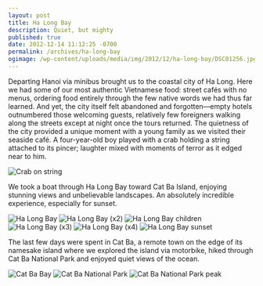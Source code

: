 ```yaml
---
layout: post
title: Ha Long Bay
description: Quiet, but mighty
published: true
date: 2012-12-14 11:12:25 -0700
permalink: /archives/ha-long-bay
ogimage: /wp-content/uploads/media/img/2012/12/ha-long-bay/DSC01256.jpg
---
```

Departing Hanoi via minibus brought us to the coastal city of Ha Long. Here we had some of our most authentic Vietnamese food: street cafés with no menus, ordering food entirely through the few native words we had thus far learned. And yet, the city itself felt abandoned and forgotten—empty hotels outnumbered those welcoming guests, relatively few foreigners walking along the streets except at night once the tours returned. The quietness of the city provided a unique moment with a young family as we visited their seaside café. A four-year-old boy played with a crab holding a string attached to its pincer; laughter mixed with moments of terror as it edged near to him.

![Crab on string][1]

We took a boat through Ha Long Bay toward Cat Ba Island, enjoying stunning views and unbelievable landscapes. An absolutely incredible experience, especially for sunset.

![Ha Long Bay][2]
![Ha Long Bay (x2)][3]
![Ha Long Bay children][4]
![Ha Long Bay (x3)][5]
![Ha Long Bay (x4)][6]
![Ha Long Bay sunset][7]

The last few days were spent in Cat Ba, a remote town on the edge of its namesake island where we explored the island via motorbike, hiked through Cat Ba National Park and enjoyed quiet views of the ocean.

![Cat Ba Bay][8]
![Cat Ba National Park][9]
![Cat Ba National Park peak][10]

 [1]: /wp-content/uploads/media/img/2012/12/ha-long-bay/DSC01120.jpg
 [2]: /wp-content/uploads/media/img/2012/12/ha-long-bay/DSC01232.jpg
 [3]: /wp-content/uploads/media/img/2012/12/ha-long-bay/DSC01236.jpg
 [4]: /wp-content/uploads/media/img/2012/12/ha-long-bay/DSC01256.jpg
 [5]: /wp-content/uploads/media/img/2012/12/ha-long-bay/DSC01261.jpg
 [6]: /wp-content/uploads/media/img/2012/12/ha-long-bay/DSC01265.jpg
 [7]: /wp-content/uploads/media/img/2012/12/ha-long-bay/DSC01303.jpg
 [8]: /wp-content/uploads/media/img/2012/12/ha-long-bay/DSC01337.jpg
 [9]: /wp-content/uploads/media/img/2012/12/ha-long-bay/DSC01343.jpg
 [10]: /wp-content/uploads/media/img/2012/12/ha-long-bay/DSC01350.jpg

